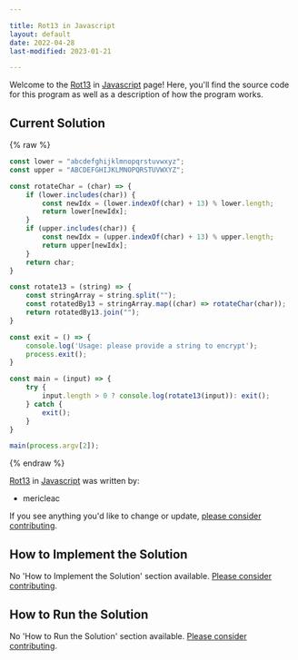 ```yaml
---

title: Rot13 in Javascript
layout: default
date: 2022-04-28
last-modified: 2023-01-21

---
```


Welcome to the [Rot13](https://sampleprograms.io/projects/rot13) in [Javascript](https://sampleprograms.io/languages/javascript) page! Here, you'll find the source code for this program as well as a description of how the program works.

## Current Solution

{% raw %}

```javascript
const lower = "abcdefghijklmnopqrstuvwxyz";
const upper = "ABCDEFGHIJKLMNOPQRSTUVWXYZ";

const rotateChar = (char) => {
    if (lower.includes(char)) {
        const newIdx = (lower.indexOf(char) + 13) % lower.length;
        return lower[newIdx];
    }
    if (upper.includes(char)) {
        const newIdx = (upper.indexOf(char) + 13) % upper.length;
        return upper[newIdx];
    }
    return char;
}

const rotate13 = (string) => {
    const stringArray = string.split("");
    const rotatedBy13 = stringArray.map((char) => rotateChar(char));
    return rotatedBy13.join("");
}

const exit = () => {
    console.log('Usage: please provide a string to encrypt');
    process.exit();
}

const main = (input) => {
    try {
        input.length > 0 ? console.log(rotate13(input)): exit();
    } catch {
        exit();
    }
}

main(process.argv[2]);
```

{% endraw %}

[Rot13](https://sampleprograms.io/projects/rot13) in [Javascript](https://sampleprograms.io/languages/javascript) was written by:

- mericleac

If you see anything you'd like to change or update, [please consider contributing](https://github.com/TheRenegadeCoder/sample-programs).

## How to Implement the Solution

No 'How to Implement the Solution' section available. [Please consider contributing](https://github.com/TheRenegadeCoder/sample-programs-website).

## How to Run the Solution

No 'How to Run the Solution' section available. [Please consider contributing](https://github.com/TheRenegadeCoder/sample-programs-website).